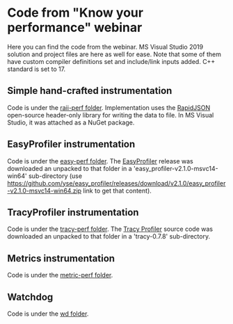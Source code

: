 # Code from "Know your performance" webinar
Here you can find the code from the webinar. MS Visual Studio 2019 solution and project files are here as well for ease. Note that some of them have custom compiler definitions set and include/link inputs added. C++ standard is set to 17.

## Simple hand-crafted instrumentation
Code is under the [raii-perf folder](raii-perf). Implementation uses the [RapidJSON](https://github.com/Tencent/rapidjson/) open-source header-only library for writing the data to file. In MS Visual Studio, it was attached as a NuGet package.

## EasyProfiler instrumentation
Code is under the [easy-perf folder](easy-perf). The [EasyProfiler](https://github.com/yse/easy_profiler) release was downloaded an unpacked to that folder in a 'easy_profiler-v2.1.0-msvc14-win64' sub-directory (use https://github.com/yse/easy_profiler/releases/download/v2.1.0/easy_profiler-v2.1.0-msvc14-win64.zip link to get that content).

## TracyProfiler instrumentation
Code is under the [tracy-perf folder](tracy-perf). The [Tracy Profiler](https://github.com/wolfpld/tracy) source code was downloaded an unpacked to that folder in a 'tracy-0.7.8' sub-directory.

## Metrics instrumentation
Code is under the [metric-perf folder](metric-perf).

## Watchdog
Code is under the [wd folder](wd).
